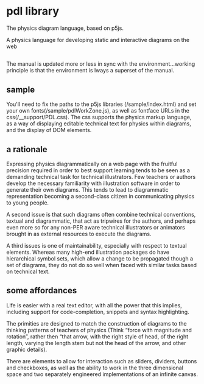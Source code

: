# pdl library

The physics diagram language, based on p5js.

A physics language for developing static and interactive diagrams on the web
 
##

The manual is updated more or less in sync with the environment...working principle is that the environment is lways a superset of the manual.

## sample 

You'll need to fix the paths to the p5js libraries (/sample/index.html) and set your own fonts(/sample/pdlWorkZone.js), as well as fontface URLs in the css(/__support/PDL.css). The css supports the physics markup language, as a way of displaying editable technical text for physics within diagrams, and the display of DOM elements.

## a rationale

Expressing physics diagrammatically on a web page with the fruitful precision required in order to best support learning tends to be seen as a demanding technical task for technical illustrators.  Few teachers or authors develop the necessary familiarity with illustration software in order to generate their own diagrams. This tends to lead to diagrammatic representation becoming a second-class citizen in communicating physics to young people. 

A second issue is that such diagrams often combine technical conventions, textual and diagrammatic, that act as tripwires for the authors, and perhaps even more so for any non-PER aware technical illustrators or animators brought in as external resources to execute the diagrams.

A third issues is one of maintainability, especially with respect to textual elements. Whereas many high-end illustration packages do have hierarchical symbol sets, which allow a change to be propagated though a set of diagrams, they do not do so well when faced with similar tasks based on technical text.

## some affordances

Life is easier with a real text editor, with all the power that this implies, including support for code-completion, snippets and syntax highlighting.

The primities are designed to match the construction of diagrams to the thinking patterns of teachers of physics (Think “force with magnitude and rotation”, rather then “that arrow, with the right style of head, of the right length, varying the length stem but not the head of the arrow, and other graphic details).

There are elements to allow for interaction such as sliders, dividers, buttons and checkboxes, as well as the ability to work in the three dimensional space and two separately engineered implementations of an infinite canvas.

